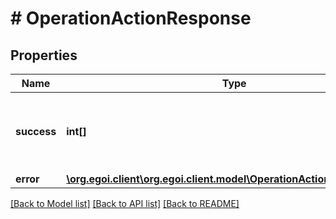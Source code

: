 # # OperationActionResponse

## Properties

Name | Type | Description | Notes
------------ | ------------- | ------------- | -------------
**success** | **int[]** | Array of operation IDs referencing successful operations | [optional] 
**error** | [**\org.egoi.client\org.egoi.client.model\OperationActionResponseError**](OperationActionResponseError.md) |  | [optional] 

[[Back to Model list]](../../README.md#documentation-for-models) [[Back to API list]](../../README.md#documentation-for-api-endpoints) [[Back to README]](../../README.md)


